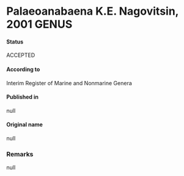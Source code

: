 # Palaeoanabaena K.E. Nagovitsin, 2001 GENUS

#### Status
ACCEPTED

#### According to
Interim Register of Marine and Nonmarine Genera

#### Published in
null

#### Original name
null

### Remarks
null